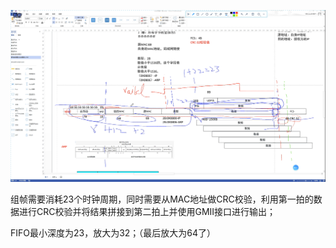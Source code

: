 ![image-20240613143226075](MAC层发送模块编写+MAC模块完成.assets/image-20240613143226075.png)

组帧需要消耗23个时钟周期，同时需要从MAC地址做CRC校验，利用第一拍的数据进行CRC校验并将结果拼接到第二拍上并使用GMII接口进行输出；

FIFO最小深度为23，放大为32；（最后放大为64了）